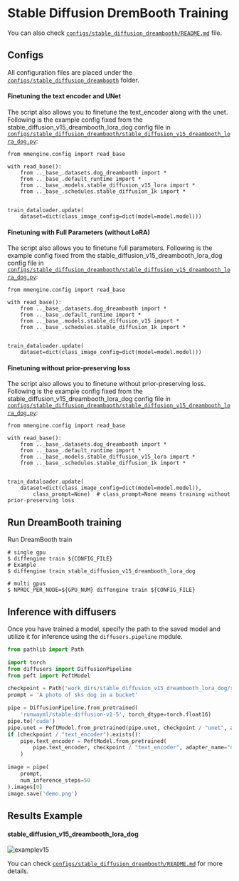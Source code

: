 # Stable Diffusion DremBooth Training

You can also check [`configs/stable_diffusion_dreambooth/README.md`](https://github.com/okotaku/diffengine/tree/main/diffengine/configs/stable_diffusion_dreambooth/README.md) file.

## Configs

All configuration files are placed under the [`configs/stable_diffusion_dreambooth`](https://github.com/okotaku/diffengine/tree/main/diffengine/configs/stable_diffusion_dreambooth/) folder.

#### Finetuning the text encoder and UNet

The script also allows you to finetune the text_encoder along with the unet.
Following is the example config fixed from the stable_diffusion_v15_dreambooth_lora_dog config file in [`configs/stable_diffusion_dreambooth/stable_diffusion_v15_dreambooth_lora_dog.py`](https://github.com/okotaku/diffengine/tree/main/diffengine/configs/stable_diffusion_dreambooth/stable_diffusion_v15_dreambooth_lora_dog.py):

```
from mmengine.config import read_base

with read_base():
    from .._base_.datasets.dog_dreambooth import *
    from .._base_.default_runtime import *
    from .._base_.models.stable_diffusion_v15_lora import *
    from .._base_.schedules.stable_diffusion_1k import *


train_dataloader.update(
    dataset=dict(class_image_config=dict(model=model.model)))
```

#### Finetuning with Full Parameters (without LoRA)

The script also allows you to finetune full parameters.
Following is the example config fixed from the stable_diffusion_v15_dreambooth_lora_dog config file in [`configs/stable_diffusion_dreambooth/stable_diffusion_v15_dreambooth_lora_dog.py`](https://github.com/okotaku/diffengine/tree/main/diffengine/configs/stable_diffusion_dreambooth/stable_diffusion_v15_dreambooth_lora_dog.py):

```
from mmengine.config import read_base

with read_base():
    from .._base_.datasets.dog_dreambooth import *
    from .._base_.default_runtime import *
    from .._base_.models.stable_diffusion_v15 import *
    from .._base_.schedules.stable_diffusion_1k import *


train_dataloader.update(
    dataset=dict(class_image_config=dict(model=model.model)))
```

#### Finetuning without prior-preserving loss

The script also allows you to finetune without prior-preserving loss.
Following is the example config fixed from the stable_diffusion_v15_dreambooth_lora_dog config file in [`configs/stable_diffusion_dreambooth/stable_diffusion_v15_dreambooth_lora_dog.py`](https://github.com/okotaku/diffengine/tree/main/diffengine/configs/stable_diffusion_dreambooth/stable_diffusion_v15_dreambooth_lora_dog.py):

```
from mmengine.config import read_base

with read_base():
    from .._base_.datasets.dog_dreambooth import *
    from .._base_.default_runtime import *
    from .._base_.models.stable_diffusion_v15_lora import *
    from .._base_.schedules.stable_diffusion_1k import *


train_dataloader.update(
    dataset=dict(class_image_config=dict(model=model.model)),
        class_prompt=None)  # class_prompt=None means training without prior-preserving loss
```

## Run DreamBooth training

Run DreamBooth train

```
# single gpu
$ diffengine train ${CONFIG_FILE}
# Example
$ diffengine train stable_diffusion_v15_dreambooth_lora_dog

# multi gpus
$ NPROC_PER_NODE=${GPU_NUM} diffengine train ${CONFIG_FILE}
```

## Inference with diffusers

Once you have trained a model, specify the path to the saved model and utilize it for inference using the `diffusers.pipeline` module.

```py
from pathlib import Path

import torch
from diffusers import DiffusionPipeline
from peft import PeftModel

checkpoint = Path('work_dirs/stable_diffusion_v15_dreambooth_lora_dog/step999')
prompt = 'A photo of sks dog in a bucket'

pipe = DiffusionPipeline.from_pretrained(
    'runwayml/stable-diffusion-v1-5', torch_dtype=torch.float16)
pipe.to('cuda')
pipe.unet = PeftModel.from_pretrained(pipe.unet, checkpoint / "unet", adapter_name="default")
if (checkpoint / "text_encoder").exists():
    pipe.text_encoder = PeftModel.from_pretrained(
        pipe.text_encoder, checkpoint / "text_encoder", adapter_name="default"
    )

image = pipe(
    prompt,
    num_inference_steps=50
).images[0]
image.save('demo.png')
```

## Results Example

#### stable_diffusion_v15_dreambooth_lora_dog

![examplev15](https://github.com/okotaku/diffengine/assets/24734142/f9c2430c-cee7-43cf-868f-35c6301dc573)

You can check [`configs/stable_diffusion_dreambooth/README.md`](https://github.com/okotaku/diffengine/tree/main/diffengine/configs/stable_diffusion_dreambooth/README.md#results-example) for more details.
